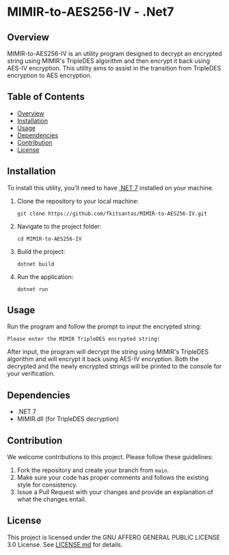 # MIMIR-to-AES256-IV - .Net7

## Overview

MIMIR-to-AES256-IV is an utility program designed to decrypt an encrypted string using MIMIR's TripleDES algorithm and then encrypt it back using AES-IV encryption. This utility aims to assist in the transition from TripleDES encryption to AES encryption.

## Table of Contents

- [Overview](#overview)
- [Installation](#installation)
- [Usage](#usage)
- [Dependencies](#dependencies)
- [Contribution](#contribution)
- [License](#license)

## Installation

To install this utility, you'll need to have [.NET 7](https://dotnet.microsoft.com/download/dotnet/7.0) installed on your machine.

1. Clone the repository to your local machine:

   ```
   git clone https://github.com/fkitsantas/MIMIR-to-AES256-IV.git
   ```

2. Navigate to the project folder:

   ```
   cd MIMIR-to-AES256-IV
   ```

3. Build the project:

   ```
   dotnet build
   ```

4. Run the application:

   ```
   dotnet run
   ```

## Usage

Run the program and follow the prompt to input the encrypted string:

```
Please enter the MIMIR TripleDES encrypted string:
```

After input, the program will decrypt the string using MIMIR's TripleDES algorithm and will encrypt it back using AES-IV encryption. Both the decrypted and the newly encrypted strings will be printed to the console for your verification.

## Dependencies

- .NET 7
- MIMIR.dll (for TripleDES decryption)

## Contribution

We welcome contributions to this project. Please follow these guidelines:

1. Fork the repository and create your branch from `main`.
2. Make sure your code has proper comments and follows the existing style for consistency.
3. Issue a Pull Request with your changes and provide an explanation of what the changes entail.
  
## License

This project is licensed under the GNU AFFERO GENERAL PUBLIC LICENSE 3.0 License. See [LICENSE.md](LICENSE.md) for details.
